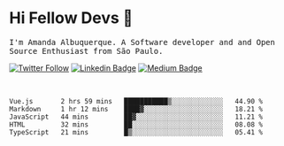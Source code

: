 # Hi Fellow Devs :wave:
   
<p>
  <samp>
    I'm Amanda Albuquerque. A Software developer and and Open Source Enthusiast from São Paulo.
  </samp>

  
  [![Twitter Follow](https://img.shields.io/twitter/follow/alalbux?style=social)](https://www.twitter.com/alalbux)
  [![Linkedin Badge](https://img.shields.io/badge/-alalbux-blue?style=flat-square&logo=Linkedin&logoColor=white&link=https://www.linkedin.com/in/alalbux/)](https://www.linkedin.com/in/alalbux/)
  [![Medium Badge](https://img.shields.io/badge/-alalbux-black?style=flat-square&logo=Medium&logoColor=white&link=https://medium.com/@alalbux)](https://medium.com/@alalbux)
</p>

  <br/>
  

<!--START_SECTION:waka-->
```text
Vue.js       2 hrs 59 mins   ███████████▒░░░░░░░░░░░░░   44.90 % 
Markdown     1 hr 12 mins    ████▓░░░░░░░░░░░░░░░░░░░░   18.21 % 
JavaScript   44 mins         ██▓░░░░░░░░░░░░░░░░░░░░░░   11.21 % 
HTML         32 mins         ██░░░░░░░░░░░░░░░░░░░░░░░   08.08 % 
TypeScript   21 mins         █▒░░░░░░░░░░░░░░░░░░░░░░░   05.41 % 
```
<!--END_SECTION:waka-->

